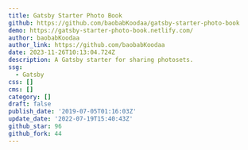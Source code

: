 ```yaml
---
title: Gatsby Starter Photo Book
github: https://github.com/baobabKoodaa/gatsby-starter-photo-book
demo: https://gatsby-starter-photo-book.netlify.com/
author: baobabKoodaa
author_link: https://github.com/baobabKoodaa
date: 2023-11-26T10:13:04.724Z
description: A Gatsby starter for sharing photosets.
ssg:
  - Gatsby
css: []
cms: []
category: []
draft: false
publish_date: '2019-07-05T01:16:03Z'
update_date: '2022-07-19T15:40:43Z'
github_star: 96
github_fork: 44
---
```


